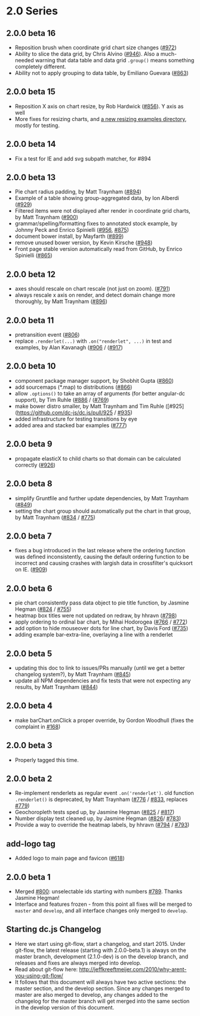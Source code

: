 # 2.0 Series
## 2.0.0 beta 16
* Reposition brush when coordinate grid chart size changes ([#972](https://github.com/dc-js/dc.js/pull/972))
* Ability to slice the data grid, by Chris Alvino ([#946](https://github.com/dc-js/dc.js/pull/946)). Also a much-needed warning that data table and data grid `.group()` means something completely different.
* Ability not to apply grouping to data table, by Emiliano Guevara ([#863](https://github.com/dc-js/dc.js/pull/863))

## 2.0.0 beta 15
* Reposition X axis on chart resize, by Rob Hardwick ([#856](https://github.com/dc-js/dc.js/pull/856)). Y axis as well
* More fixes for resizing charts, and [a new resizing examples directory](http://dc-js.github.io/dc.js/resizing/), mostly for testing.

## 2.0.0 beta 14
* Fix a test for IE and add svg subpath matcher, for #894

## 2.0.0 beta 13
* Pie chart radius padding, by Matt Traynham ([#894](https://github.com/dc-js/dc.js/pull/894))
* Example of a table showing group-aggregated data, by Ion Alberdi ([#929](https://github.com/dc-js/dc.js/pull/929))
* Filtered items were not displayed after render in coordinate grid charts, by Matt Traynham ([#900](https://github.com/dc-js/dc.js/pull/900))
* grammar/spelling/formatting fixes to annotated stock example, by Johnny Peck and Enrico Spinielli ([#956](https://github.com/dc-js/dc.js/pull/956), [#875](https://github.com/dc-js/dc.js/pull/875))
* document bower install, by Mayfarth ([#899](https://github.com/dc-js/dc.js/pull/899))
* remove unused bower version, by Kevin Kirsche ([#948](https://github.com/dc-js/dc.js/pull/948))
* Front page stable version automatically read from GitHub, by Enrico Spinielli ([#865](https://github.com/dc-js/dc.js/pull/865))

## 2.0.0 beta 12
 * axes should rescale on chart rescale (not just on zoom). ([#791](https://github.com/dc-js/dc.js/issues/791))
 * always rescale x axis on render, and detect domain change more thoroughly, by Matt Traynham
 ([#896](https://github.com/dc-js/dc.js/pull/896))

## 2.0.0 beta 11
 * pretransition event ([#806](https://github.com/dc-js/dc.js/issues/806))
 * replace `.renderlet(...)` with `.on("renderlet", ...)` in test and examples, by Alan Kavanagh ([#906](https://github.com/dc-js/dc.js/issues/906) / ([#917](https://github.com/dc-js/dc.js/pull/917))

## 2.0.0 beta 10
 * component package manager support, by Shobhit Gupta ([#860](https://github.com/dc-js/dc.js/pull/860))
 * add sourcemaps (*.map) to distributions ([#866](https://github.com/dc-js/dc.js/issues/866))
 * allow `.options()` to take an array of arguments (for better angular-dc support), by Tim Ruhle ([#886](https://github.com/dc-js/dc.js/pull/886) / ([#769](https://github.com/dc-js/dc.js/issues/769))
 * make bower distro smaller, by Matt Traynham and Tim Ruhle ([#925](https://github.com/dc-js/dc.js/pull/925 / [#935](https://github.com/dc-js/dc.js/pull/935))
 * added infrastructure for testing transitions by eye
 * added area and stacked bar examples ([#777](https://github.com/dc-js/dc.js/issues/#777))

## 2.0.0 beta 9
 * propagate elasticX to child charts so that domain can be calculated correctly ([#926](https://github.com/dc-js/dc.js/issues/926))

## 2.0.0 beta 8
 * simplify Gruntfile and further update dependencies, by Matt Traynham ([#849](https://github.com/dc-js/dc.js/pull/849))
 * setting the chart group should automatically put the chart in that group, by Matt Traynham ([#834](https://github.com/dc-js/dc.js/pull/834) / [#775](https://github.com/dc-js/dc.js/issues/775))

## 2.0.0 beta 7
 * fixes a bug introduced in the last release where the ordering function was defined inconsistently, causing the default ordering function to be incorrect and causing crashes with largish data in crossfilter's quicksort on IE. ([#909](https://github.com/dc-js/dc.js/issues/909))

## 2.0.0 beta 6
 * pie chart consistently pass data object to pie title function, by Jasmine Hegman ([#824](https://github.com/dc-js/dc.js/pull/824) / [#755](https://github.com/dc-js/dc.js/issues/755))
 * heatmap box titles were not updated on redraw, by hhravn ([#798](https://github.com/dc-js/dc.js/pull/798))
 * apply ordering to ordinal bar chart, by Mihai Hodorogea ([#766](https://github.com/dc-js/dc.js/pull/766) / [#772](https://github.com/dc-js/dc.js/issues/772))
 * add option to hide mouseover dots for line chart, by Davis Ford ([#735](https://github.com/dc-js/dc.js/pull/735))
 * adding example bar-extra-line, overlaying a line with a renderlet

## 2.0.0 beta 5
 * updating this doc to link to issues/PRs manually (until we get a better changelog
   system?), by Matt Traynham ([#845](https://github.com/dc-js/dc.js/issues/845))
 * update all NPM dependencies and fix tests that were not expecting any results,
   by Matt Traynham ([#844](https://github.com/dc-js/dc.js/issues/844))

## 2.0.0 beta 4
 * make barChart.onClick a proper override, by Gordon Woodhull (fixes the complaint in [#168](https://github.com/dc-js/dc.js/issues/168))

## 2.0.0 beta 3
 * Properly tagged this time.

## 2.0.0 beta 2
 * Re-implement renderlets as regular event `.on('renderlet')`. old function `.renderlet()`
   is deprecated, by Matt Traynham ([#776](https://github.com/dc-js/dc.js/issues/776) / [#833](https://github.com/dc-js/dc.js/issues/833), replaces [#779](https://github.com/dc-js/dc.js/issues/779))
 * Geochoropleth tests sped up, by Jasmine Hegman ([#825](https://github.com/dc-js/dc.js/issues/825) / [#817](https://github.com/dc-js/dc.js/issues/817))
 * Number display test cleaned up, by Jasmine Hegman ([#826](https://github.com/dc-js/dc.js/issues/826)/ [#783](https://github.com/dc-js/dc.js/issues/783))
 * Provide a way to override the heatmap labels, by hhravn ([#794](https://github.com/dc-js/dc.js/issues/794) / [#793](https://github.com/dc-js/dc.js/issues/793))

## add-logo tag
 * Added logo to main page and favicon ([#618](https://github.com/dc-js/dc.js/issues/618))

## 2.0.0 beta 1
 * Merged [#800](https://github.com/dc-js/dc.js/issues/800): unselectable ids starting with numbers [#789](https://github.com/dc-js/dc.js/issues/789). Thanks Jasmine Hegman!
 * Interface and features frozen - from this point all fixes will be merged to
   `master` and `develop`, and all interface changes only merged to `develop`.

## Starting dc.js Changelog
 * Here we start using git-flow, start a changelog, and start 2015.  Under git-flow,
   the latest release (starting with 2.0.0-beta.1) is always on the master branch,
   development (2.1.0-dev) is on the develop branch, and releases and fixes are always
   merged into develop.
 * Read about git-flow here: http://jeffkreeftmeijer.com/2010/why-arent-you-using-git-flow/
 * It follows that this document will always have two active sections: the master
   section, and the develop section.  Since any changes merged to master are also
   merged to develop, any changes added to the changelog for the master branch will
   get merged into the same section in the develop version of this document.
